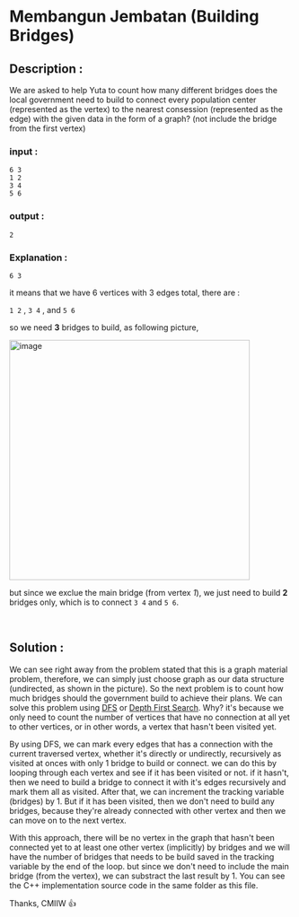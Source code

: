 # Membangun Jembatan (Building Bridges)
## Description :
We are asked to help Yuta to count how many different bridges does the local government need to build to connect every population center (represented as the vertex) to the nearest consession (represented as the edge) with the given data in the form of a graph? (not include the bridge from the first vertex)

### input :
```
6 3  
1 2  
3 4  
5 6  
```

### output :
```
2
```  

### Explanation :
`6 3`  
  
it means that we have 6 vertices with 3 edges total, there are :
  
`1 2` , `3 4` , and `5 6`  
  
so we need **3** bridges to build, as following picture,  

<img width="428" alt="image" src="https://user-images.githubusercontent.com/105977864/209446075-1eafba6d-268d-4026-88ed-6d9cdb447ddb.png">  
  
but since we exclue the main bridge (from vertex *1*), we just need to build **2** bridges only, which is to connect `3 4` and `5 6`.

<br>

## Solution :
We can see right away from the problem stated that this is a graph material problem, therefore, we can simply just choose graph as our data structure (undirected, as shown in the picture). So the next problem is to count how much bridges should the government build to achieve their plans. We can solve this problem using [DFS](https://www.geeksforgeeks.org/depth-first-search-or-dfs-for-a-graph/) or [Depth First Search](https://www.geeksforgeeks.org/depth-first-search-or-dfs-for-a-graph/). Why? it's because we only need to count the number of vertices that have no connection at all yet to other vertices, or in other words, a vertex that hasn't been visited yet.  

By using DFS, we can mark every edges that has a connection with the current traversed vertex, whether it's directly or undirectly, recursively as visited at onces with only 1 bridge to build or connect. we can do this by looping through each vertex and see if it has been visited or not. if it hasn't, then we need to build a bridge to connect it with it's edges recursively and mark them all as visited. After that, we can increment the tracking variable (bridges) by 1. But if it has been visited, then we don't need to build any bridges, because they're already connected with other vertex and then we can move on to the next vertex.  

With this approach, there will be no vertex in the graph that hasn't been connected yet to at least one other vertex (implicitly) by bridges and we will have the number of bridges that needs to be build saved in the tracking variable by the end of the loop. but since we don't need to include the main bridge (from the vertex), we can substract the last result by 1. You can see the C++ implementation source code in the same folder as this file.

Thanks, CMIIW :thumbsup:
